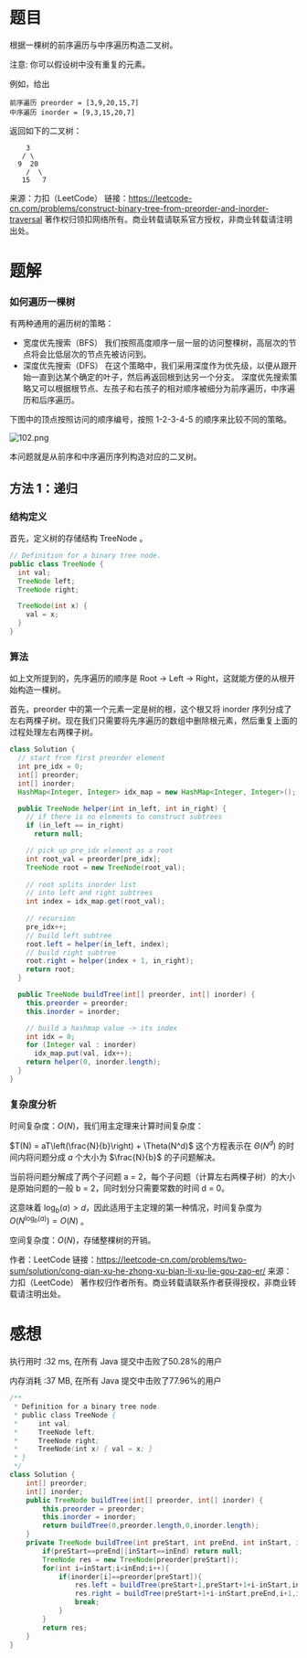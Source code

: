 # 题目

根据一棵树的前序遍历与中序遍历构造二叉树。

注意:
你可以假设树中没有重复的元素。

例如，给出
~~~
前序遍历 preorder = [3,9,20,15,7]
中序遍历 inorder = [9,3,15,20,7]
~~~
返回如下的二叉树：
~~~
    3
   / \
  9  20
    /  \
   15   7
~~~
来源：力扣（LeetCode）
链接：https://leetcode-cn.com/problems/construct-binary-tree-from-preorder-and-inorder-traversal
著作权归领扣网络所有。商业转载请联系官方授权，非商业转载请注明出处。

# 题解

### 如何遍历一棵树

有两种通用的遍历树的策略：

- 宽度优先搜索（BFS）
  我们按照高度顺序一层一层的访问整棵树，高层次的节点将会比低层次的节点先被访问到。
- 深度优先搜索（DFS）
  在这个策略中，我们采用深度作为优先级，以便从跟开始一直到达某个确定的叶子，然后再返回根到达另一个分支。
  深度优先搜索策略又可以根据根节点、左孩子和右孩子的相对顺序被细分为前序遍历，中序遍历和后序遍历。

下图中的顶点按照访问的顺序编号，按照 1-2-3-4-5 的顺序来比较不同的策略。

![102.png](https://pic.leetcode-cn.com/b61ff2d47852e4264f5dfe0a5b00101bdeca2b0ba216aa83ca3cb6fac42ebb84-102.png)

本问题就是从前序和中序遍历序列构造对应的二叉树。

## 方法 1：递归
### 结构定义

首先，定义树的存储结构 TreeNode 。

~~~java
// Definition for a binary tree node.
public class TreeNode {
  int val;
  TreeNode left;
  TreeNode right;

  TreeNode(int x) {
    val = x;
  }
}
~~~
### 算法

如上文所提到的，先序遍历的顺序是 Root -> Left -> Right，这就能方便的从根开始构造一棵树。

首先，preorder 中的第一个元素一定是树的根，这个根又将 inorder 序列分成了左右两棵子树。现在我们只需要将先序遍历的数组中删除根元素，然后重复上面的过程处理左右两棵子树。


~~~java
class Solution {
  // start from first preorder element
  int pre_idx = 0;
  int[] preorder;
  int[] inorder;
  HashMap<Integer, Integer> idx_map = new HashMap<Integer, Integer>();

  public TreeNode helper(int in_left, int in_right) {
    // if there is no elements to construct subtrees
    if (in_left == in_right)
      return null;

    // pick up pre_idx element as a root
    int root_val = preorder[pre_idx];
    TreeNode root = new TreeNode(root_val);
    
    // root splits inorder list
    // into left and right subtrees
    int index = idx_map.get(root_val);
    
    // recursion 
    pre_idx++;
    // build left subtree
    root.left = helper(in_left, index);
    // build right subtree
    root.right = helper(index + 1, in_right);
    return root;
  }

  public TreeNode buildTree(int[] preorder, int[] inorder) {
    this.preorder = preorder;
    this.inorder = inorder;

    // build a hashmap value -> its index
    int idx = 0;
    for (Integer val : inorder)
      idx_map.put(val, idx++);
    return helper(0, inorder.length);
  }
}
~~~
### 复杂度分析

时间复杂度：$O(N)$，我们用主定理来计算时间复杂度：

$T(N) = aT\left(\frac{N}{b}\right) + \Theta(N^d)$
这个方程表示在 $\Theta(N^d)$ 的时间内将问题分成 $a$ 个大小为 $\frac{N}{b}$  的子问题解决。

当前将问题分解成了两个子问题 a = 2，每个子问题（计算左右两棵子树）的大小是原始问题的一般 b = 2，同时划分只需要常数的时间 d = 0。

这意味着 $\log_b(a) > d$，因此适用于主定理的第一种情况，时间复杂度为 $O(N^{\log_b(a)}) = O(N)$ 。

空间复杂度：$O(N)$，存储整棵树的开销。

作者：LeetCode
链接：https://leetcode-cn.com/problems/two-sum/solution/cong-qian-xu-he-zhong-xu-bian-li-xu-lie-gou-zao-er/
来源：力扣（LeetCode）
著作权归作者所有。商业转载请联系作者获得授权，非商业转载请注明出处。

# 感想

执行用时 :32 ms, 在所有 Java 提交中击败了50.28%的用户

内存消耗 :37 MB, 在所有 Java 提交中击败了77.96%的用户

~~~java
/**
 * Definition for a binary tree node.
 * public class TreeNode {
 *     int val;
 *     TreeNode left;
 *     TreeNode right;
 *     TreeNode(int x) { val = x; }
 * }
 */
class Solution {
    int[] preorder;
    int[] inorder;
    public TreeNode buildTree(int[] preorder, int[] inorder) {
        this.preorder = preorder;
        this.inorder = inorder;
        return buildTree(0,preorder.length,0,inorder.length);
    }
    private TreeNode buildTree(int preStart, int preEnd, int inStart, int inEnd){
        if(preStart==preEnd||inStart==inEnd) return null;
        TreeNode res = new TreeNode(preorder[preStart]);
        for(int i=inStart;i<inEnd;i++){
            if(inorder[i]==preorder[preStart]){
                res.left = buildTree(preStart+1,preStart+1+i-inStart,inStart,i);
                res.right = buildTree(preStart+1+i-inStart,preEnd,i+1,inEnd);
                break;
            }
        }
        return res;
    }
}
~~~

